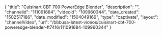 {
    "title": "Cuisinart CBT 700 PowerEdge Blender",
    "description": "",
    "channelid": "111091684",
    "videoid": "109960344",
    "date_created": "1502517186",
    "date_modified": "1504049169",
    "type": "captivate",
    "layout": "channelVideo",
    "url": "\/bbbusa-latest-videos\/cuisinart-cbt-700-poweredge-blender-ft7416\/111091684-109960344"
}